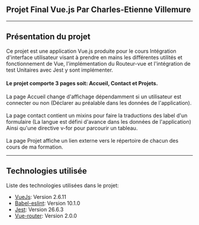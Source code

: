 ## Projet Final Vue.js Par Charles-Etienne Villemure
***
## Présentation du projet
Ce projet est une application Vue.js produite pour le cours Intégration d'interface utilisateur
visant à prendre en mains les différentes utilités et fonctionnement de Vue, l'implémentation du Routeur-vue et l'intégration de test Unitaires avec Jest y sont implémenter. 
#### Le projet comporte 3 pages soit: Accueil, Contact et Projets.
La page Accueil change d'affichage dépendamment si un utilisateur est 
connecter ou non (Déclarer au préalable dans les données de l'application).<br><br>
La page contact contient un mixins pour faire la traductions des label d'un formulaire (La langue
est défini d'avance dans les données de l'application) Ainsi qu'une directive v-for pour parcourir un tableau.
<br><br>
La page Projet affiche un lien externe vers le répertoire de chacun des cours de ma formation.  
***
## Technologies utilisée
Liste des technologies utilisées dans le projet:
* [VueJs](https://vuejs.org/): Version 2.6.11
* [Babel-eslint](https://eslint.org/): Version 10.1.0
* [Jest](https://jestjs.io/): Version 26.6.3
* [Vue-router](https://router.vuejs.org//): Version 2.0.0
